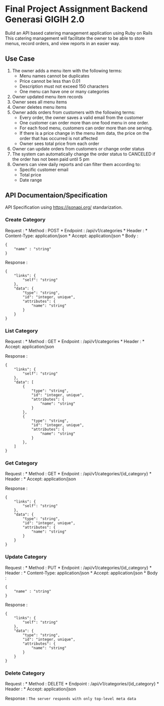 # Final Project Assignment Backend Generasi GIGIH 2.0

Build an API based catering management application using Ruby on Rails This catering management will facilitate the owner to be able to store menus, record orders, and view reports in an easier way.

## Use Case
1. The owner adds a menu item with the following terms:
    * Menu names cannot be duplicates
    * Price cannot be less than 0.01
    * Description must not exceed 150 characters
    * One menu can have one or many categories
2. Owner updated menu item records
3. Owner sees all menu items
4. Owner deletes menu items
5. Owner adds orders from customers with the following terms:
    * Every order, the owner saves a valid email from the customer
    * One customer can order more than one food menu in one order.
    * For each food menu, customers can order more than one serving.
    * If there is a price change in the menu item data, the price on the order that has occurred is not affected
    * Owner sees total price from each order
6. Owner can update orders from customers or change order status
7. The system can automatically change the order status to CANCELED if the order has not been paid until 5 pm
8. Owners can view daily reports and can filter them according to:
    * Specific customer email
    * Total price
    * Date range

## API Documentaion/Specification
API Specification using https://jsonapi.org/ standarization.

### Create Category
Request :
    * Method : POST
    * Endpoint : /api/v1/categories
    * Header : 
        * Content-Type: application/json
        * Accept: application/json
    * Body :
```
{
    "name" : "string" 
}
```

Response :
```
{
    "links": {
        "self": "string"
    },
    "data": {
        "type": "string",
        "id": "integer, unique",
        "attributes": {
            "name": "string"
        }
    }
}

```

### List Category
Request :
    * Method : GET
    * Endpoint : /api/v1/categories
    * Header : 
        * Accept: application/json

Response :
```
{
    "links": {
        "self": "string"
    },
    "data": [
        {
            "type": "string",
            "id": "integer, unique",
            "attributes": {
                "name": "string"
            }
        },
        {
            "type": "string",
            "id": "integer, unique",
            "attributes": {
                "name": "string"
            }
        },
    ]
}
```

### Get Category
Request :
    * Method : GET
    * Endpoint : /api/v1/categories/{id_category}
    * Header : 
        * Accept: application/json

Response :
```
{
    "links": {
        "self": "string"
    },
    "data": {
        "type": "string",
        "id": "integer, unique",
        "attributes": {
            "name": "string"
        }
    }
}

```

### Update Category
Request :
    * Method : PUT
    * Endpoint : /api/v1/categories/{id_category}
    * Header : 
        * Content-Type: application/json
        * Accept: application/json
    * Body :
```
{
    "name" : "string" 
}
```

Response :
```
{
    "links": {
        "self": "string"
    },
    "data": {
        "type": "string",
        "id": "integer, unique",
        "attributes": {
            "name": "string"
        }
    }
}

```

### Delete Category
Request :
    * Method : DELETE
    * Endpoint : /api/v1/categories/{id_category}
    * Header : 
        * Accept: application/json

Response :
`The server responds with only top-level meta data`



